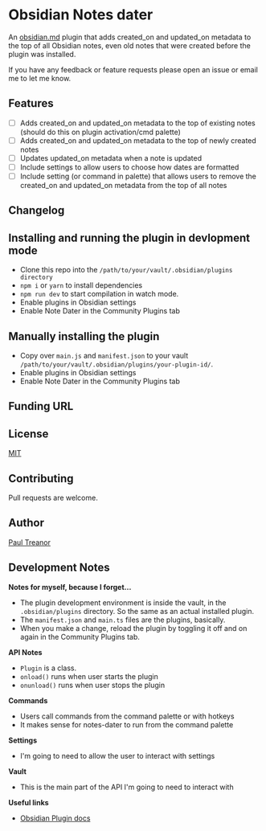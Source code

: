 # Obsidian Notes dater 

An [obsidian.md](https://obsidian.md) plugin that adds created_on and updated_on metadata to the top of all Obsidian notes, even old notes that were created before the plugin was installed.

If you have any feedback or feature requests please open an issue or email me to let me know. 

## Features 
- [ ] Adds created_on and updated_on metadata to the top of existing notes (should do this on plugin activation/cmd palette) 
- [ ] Adds created_on and updated_on metadata to the top of newly created notes
- [ ] Updates updated_on metadata when a note is updated
- [ ] Include settings to allow users to choose how dates are formatted
- [ ] Include setting (or command in palette) that allows users to remove the created_on and updated_on metadata from the top of all notes

## Changelog


## Installing and running the plugin in devlopment mode

- Clone this repo into the `/path/to/your/vault/.obsidian/plugins directory`
- `npm i` or `yarn` to install dependencies
- `npm run dev` to start compilation in watch mode.
- Enable plugins in Obsidian settings
- Enable Note Dater in the Community Plugins tab

## Manually installing the plugin

- Copy over `main.js` and `manifest.json` to your vault `/path/to/your/vault/.obsidian/plugins/your-plugin-id/`.
- Enable plugins in Obsidian settings
- Enable Note Dater in the Community Plugins tab

## Funding URL


## License
[MIT](https://choosealicense.com/licenses/mit/)

## Contributing
Pull requests are welcome.

## Author 
[Paul Treanor](https://paultreanor.com)

## Development Notes

**Notes for myself, because I forget...**
- The plugin development environment is inside the vault, in the `.obsidian/plugins` directory. So the same as an actual installed plugin.
- The `manifest.json` and `main.ts` files are the plugins, basically. 
- When you make a change, reload the plugin by toggling it off and on again in the Community Plugins tab.

**API Notes** 
- `Plugin` is a class. 
- `onload()` runs when user starts the plugin
- `onunload()` runs when user stops the plugin

**Commands** 
- Users call commands from the command palette or with hotkeys
- It makes sense for notes-dater to run from the command palette

**Settings**
- I'm going to need to allow the user to interact with settings

**Vault** 
- This is the main part of the API I'm going to need to interact with

**Useful links**

- [Obsidian Plugin docs](https://marcus.se.net/obsidian-plugin-docs)